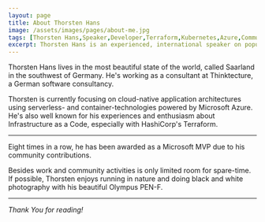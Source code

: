 ```yaml
---
layout: page
title: About Thorsten Hans
image: /assets/images/pages/about-me.jpg
tags: [Thorsten Hans,Speaker,Developer,Terraform,Kubernetes,Azure,Community]
excerpt: Thorsten Hans is an experienced, international speaker on popular technology topics like Azure, Kubernetes and Terraform
---
```


Thorsten Hans lives in the most beautiful state of the world, called Saarland in the southwest of Germany. He's working as a consultant at Thinktecture, a German software consultancy.

Thorsten is currently focusing on cloud-native application architectures using serverless- and container-technologies powered by Microsoft Azure. He's also well known for his experiences and enthusiasm about Infrastructure as a Code, especially with HashiCorp's Terraform. 

--------

Eight times in a row, he has been awarded as a Microsoft MVP due to his community contributions.

Besides work and community activities is only limited room for spare-time. If possible, Thorsten enjoys running in nature and doing black and white photography with his beautiful Olympus PEN-F.

--------

*Thank You for reading!*

